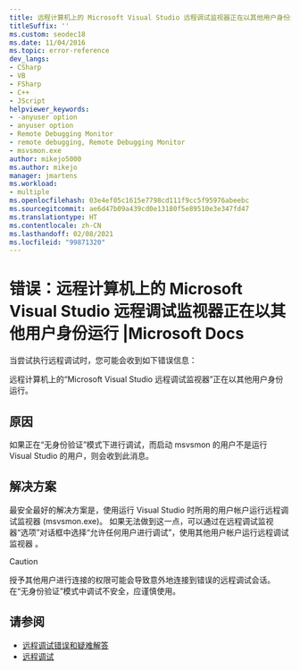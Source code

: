 ```yaml
---
title: 远程计算机上的 Microsoft Visual Studio 远程调试监视器正在以其他用户身份运行 |Microsoft Docs
titleSuffix: ''
ms.custom: seodec18
ms.date: 11/04/2016
ms.topic: error-reference
dev_langs:
- CSharp
- VB
- FSharp
- C++
- JScript
helpviewer_keywords:
- -anyuser option
- anyuser option
- Remote Debugging Monitor
- remote debugging, Remote Debugging Monitor
- msvsmon.exe
author: mikejo5000
ms.author: mikejo
manager: jmartens
ms.workload:
- multiple
ms.openlocfilehash: 03e4ef05c1615e7798cd111f9cc5f95976abeebc
ms.sourcegitcommit: ae6d47b09a439cd0e13180f5e89510e3e347fd47
ms.translationtype: HT
ms.contentlocale: zh-CN
ms.lasthandoff: 02/08/2021
ms.locfileid: "99871320"
---
```

# <a name="error-the-microsoft-visual-studio-remote-debugging-monitor-on-the-remote-computer-is-running-as-a-different-user"></a>错误：远程计算机上的 Microsoft Visual Studio 远程调试监视器正在以其他用户身份运行 |Microsoft Docs
当尝试执行远程调试时，您可能会收到如下错误信息：

 远程计算机上的“Microsoft Visual Studio 远程调试监视器”正在以其他用户身份运行。

## <a name="cause"></a>原因
 如果正在“无身份验证”模式下进行调试，而启动 msvsmon 的用户不是运行 Visual Studio 的用户，则会收到此消息。

## <a name="solution"></a>解决方案
 最安全最好的解决方案是，使用运行 Visual Studio 时所用的用户帐户运行远程调试监视器 (msvsmon.exe)。 如果无法做到这一点，可以通过在远程调试监视器“选项”对话框中选择“允许任何用户进行调试”，使用其他用户帐户运行远程调试监视器 。

> [!CAUTION]
> 授予其他用户进行连接的权限可能会导致意外地连接到错误的远程调试会话。 在“无身份验证”模式中调试不安全，应谨慎使用。

## <a name="see-also"></a>请参阅
- [远程调试错误和疑难解答](../debugger/remote-debugging-errors-and-troubleshooting.md)
- [远程调试](../debugger/remote-debugging.md)